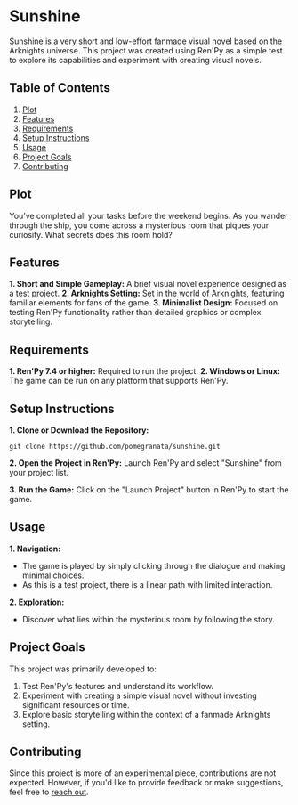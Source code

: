 # Sunshine
Sunshine is a very short and low-effort fanmade visual novel based on the Arknights universe. This project was created using Ren'Py as a simple test to explore its capabilities and experiment with creating visual novels.

## Table of Contents
1. [Plot](#plot)
2. [Features](#features)
3. [Requirements](#requirements)
4. [Setup Instructions](#setup-instructions)
5. [Usage](#usage)
6. [Project Goals](#project-goals)
7. [Contributing](#contributing)

## Plot
You’ve completed all your tasks before the weekend begins. As you wander through the ship, you come across a mysterious room that piques your curiosity. What secrets does this room hold?

## Features
**1. Short and Simple Gameplay:** A brief visual novel experience designed as a test project.
**2. Arknights Setting:** Set in the world of Arknights, featuring familiar elements for fans of the game.
**3. Minimalist Design:** Focused on testing Ren'Py functionality rather than detailed graphics or complex storytelling.

## Requirements
**1. Ren'Py 7.4 or higher:** Required to run the project.
**2. Windows or Linux:** The game can be run on any platform that supports Ren'Py.

## Setup Instructions
**1. Clone or Download the Repository:**

```
git clone https://github.com/pomegranata/sunshine.git
```

**2. Open the Project in Ren'Py:**
Launch Ren'Py and select "Sunshine" from your project list.

**3. Run the Game:**
Click on the "Launch Project" button in Ren'Py to start the game.

## Usage
**1. Navigation:**
* The game is played by simply clicking through the dialogue and making minimal choices.
* As this is a test project, there is a linear path with limited interaction.

**2. Exploration:**
* Discover what lies within the mysterious room by following the story.

## Project Goals
This project was primarily developed to:

1. Test Ren'Py's features and understand its workflow.
2. Experiment with creating a simple visual novel without investing significant resources or time.
3. Explore basic storytelling within the context of a fanmade Arknights setting.

## Contributing
Since this project is more of an experimental piece, contributions are not expected. However, if you'd like to provide feedback or make suggestions, feel free to [reach out](https://discord.com/users/429927466975363102).